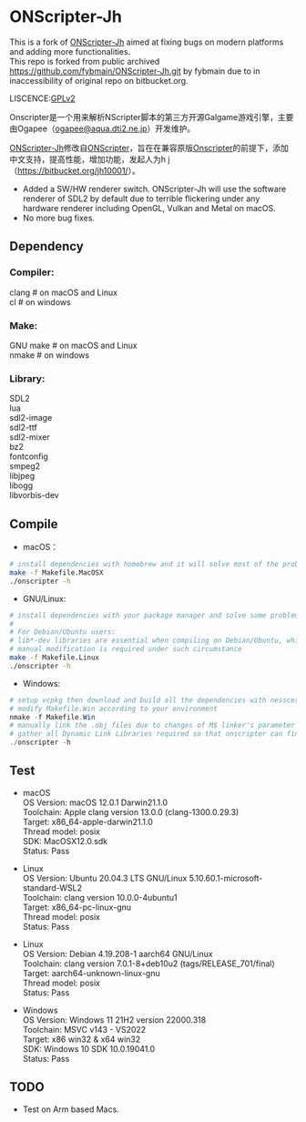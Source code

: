# ONScripter-Jh
This is a fork of [ONScripter-Jh] aimed at fixing bugs on modern platforms and adding more functionalities.  
This repo is forked from public archived https://github.com/fybmain/ONScripter-Jh.git by fybmain due to in inaccessibility of original repo on bitbucket.org.   

LISCENCE:[GPLv2][]

Onscripter是一个用来解析NScripter脚本的第三方开源Galgame游戏引擎，主要由Ogapee（<ogapee@aqua.dti2.ne.jp>）开发维护。

[ONScripter-Jh][]修改自[ONScripter][]，旨在在兼容原版[Onscripter][]的前提下，添加中文支持，提高性能，增加功能，发起人为h j（<https://bitbucket.org/jh10001/>）。

* Added a SW/HW renderer switch. ONScripter-Jh will use the software renderer of SDL2 by default due to terrible flickering under any hardware renderer including OpenGL, Vulkan and Metal on macOS. 
* No more bug fixes.

## Dependency
### Compiler:  
clang # on macOS and Linux  
cl # on windows  
### Make:  
GNU make # on macOS and Linux  
nmake # on windows  
### Library:  
SDL2  
lua  
sdl2-image  
sdl2-ttf  
sdl2-mixer  
bz2  
fontconfig  
smpeg2  
libjpeg  
libogg  
libvorbis-dev


## Compile

* macOS：
```bash
# install dependencies with homebrew and it will solve most of the problems
make -f Makefile.MacOSX
./onscripter -h
```

* GNU/Linux:
```bash
# install dependencies with your package manager and solve some problems involving path definitions manually 
#
# For Debian/Ubuntu users:
# lib*-dev libraries are essential when compiling on Debian/Ubuntu, which may contain different filenames other than their counterparts defined in header files of the project 
# manual modification is required under such circumstance
make -f Makefile.Linux
./onscripter -h
```

* Windows:
```powershell
# setup vcpkg then download and build all the dependencies with nesscessary flags
# modify Makefile.Win according to your environment
nmake -f Makefile.Win
# manually link the .obj files due to changes of M$ linker's parameter
# gather all Dynamic Link Libraries required so that onscripter can find them
./onscripter -h
```

## Test
* macOS  
OS Version: macOS 12.0.1 Darwin21.1.0  
Toolchain: Apple clang version 13.0.0 (clang-1300.0.29.3)  
Target: x86_64-apple-darwin21.1.0  
Thread model: posix  
SDK: MacOSX12.0.sdk  
Status: Pass  

* Linux  
OS Version: Ubuntu 20.04.3 LTS GNU/Linux 5.10.60.1-microsoft-standard-WSL2  
Toolchain: clang version 10.0.0-4ubuntu1  
Target: x86_64-pc-linux-gnu  
Thread model: posix  
Status: Pass    

* Linux  
OS Version: Debian 4.19.208-1 aarch64 GNU/Linux  
Toolchain: clang version 7.0.1-8+deb10u2 (tags/RELEASE_701/final)  
Target: aarch64-unknown-linux-gnu  
Thread model: posix  
Status: Pass  

* Windows  
OS Version: Windows 11 21H2 version 22000.318  
Toolchain: MSVC v143 - VS2022  
Target: x86 win32 & x64 win32  
SDK: Windows 10 SDK 10.0.19041.0  
Status: Pass  


## TODO  
* Test on Arm based Macs.

[GPLv2]: https://www.gnu.org/licenses/old-licenses/gpl-2.0.html
[ONScripter]: https://onscripter.osdn.jp/onscripter.html
[ONScripter-Jh]: https://bitbucket.org/jh10001/onscripter-jh

